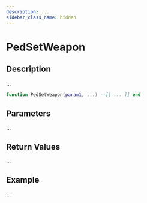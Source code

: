 ```yaml
---
description: ...
sidebar_class_name: hidden
---
```


# PedSetWeapon

## Description

...

```lua
function PedSetWeapon(param1, ...) --[[ ... ]] end
```

## Parameters

...

## Return Values

...

## Example

...


